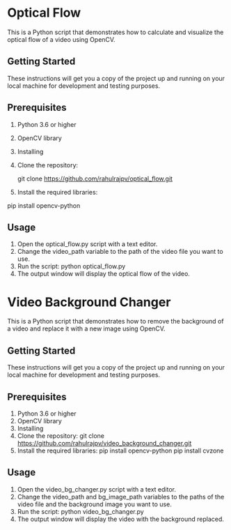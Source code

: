 # Optical Flow
This is a Python script that demonstrates how to calculate and visualize the optical flow of a video using OpenCV.

## Getting Started
These instructions will get you a copy of the project up and running on your local machine for development and testing purposes.

## Prerequisites
1. Python 3.6 or higher
2. OpenCV library
3. Installing
4. Clone the repository:

    git clone https://github.com/rahulrajpv/optical_flow.git

5. Install the required libraries:

pip install opencv-python

## Usage
1. Open the optical_flow.py script with a text editor.
2. Change the video_path variable to the path of the video file you want to use.
3. Run the script:
python optical_flow.py
4. The output window will display the optical flow of the video.

# Video Background Changer
This is a Python script that demonstrates how to remove the background of a video and replace it with a new image using OpenCV.

## Getting Started
These instructions will get you a copy of the project up and running on your local machine for development and testing purposes.

## Prerequisites
1. Python 3.6 or higher
2. OpenCV library
3. Installing
4. Clone the repository:
git clone https://github.com/rahulrajpv/video_background_changer.git
5. Install the required libraries:
pip install opencv-python
pip install cvzone

## Usage
1. Open the video_bg_changer.py script with a text editor.
2. Change the video_path and bg_image_path variables to the paths of the video file and the background image you want to use.
3. Run the script:
python video_bg_changer.py
4. The output window will display the video with the background replaced.
